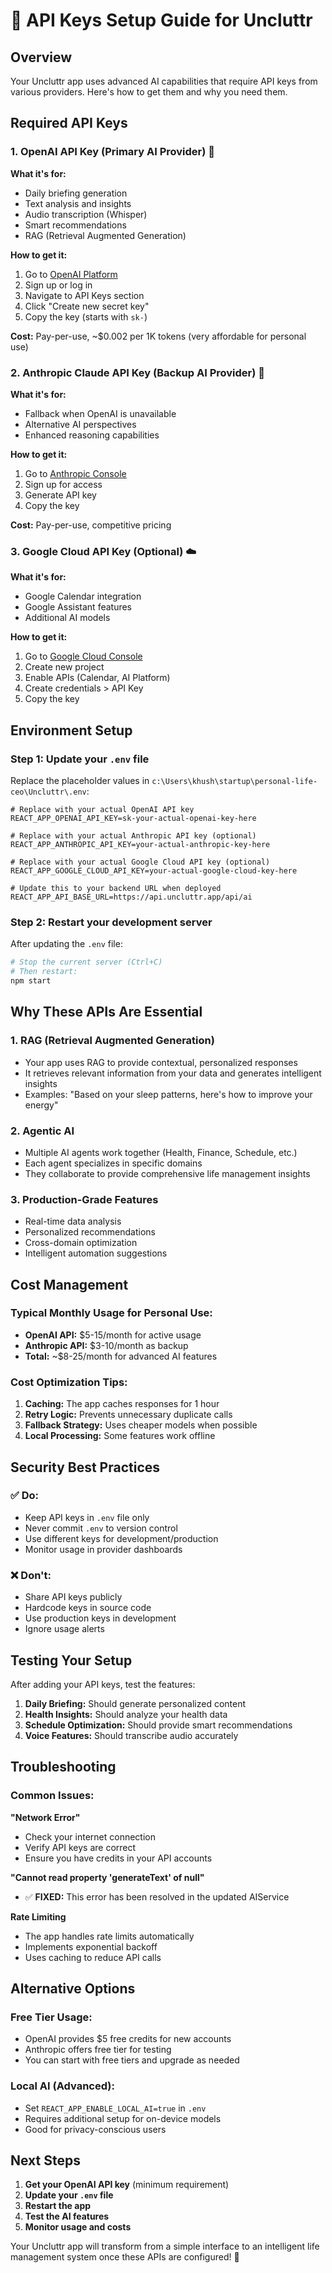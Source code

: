 # 🔑 API Keys Setup Guide for Uncluttr

## Overview
Your Uncluttr app uses advanced AI capabilities that require API keys from various providers. Here's how to get them and why you need them.

## Required API Keys

### 1. OpenAI API Key (Primary AI Provider) 🤖
**What it's for:** 
- Daily briefing generation
- Text analysis and insights
- Audio transcription (Whisper)
- Smart recommendations
- RAG (Retrieval Augmented Generation)

**How to get it:**
1. Go to [OpenAI Platform](https://platform.openai.com)
2. Sign up or log in
3. Navigate to API Keys section
4. Click "Create new secret key"
5. Copy the key (starts with `sk-`)

**Cost:** Pay-per-use, ~$0.002 per 1K tokens (very affordable for personal use)

### 2. Anthropic Claude API Key (Backup AI Provider) 🧠
**What it's for:**
- Fallback when OpenAI is unavailable
- Alternative AI perspectives
- Enhanced reasoning capabilities

**How to get it:**
1. Go to [Anthropic Console](https://console.anthropic.com)
2. Sign up for access
3. Generate API key
4. Copy the key

**Cost:** Pay-per-use, competitive pricing

### 3. Google Cloud API Key (Optional) ☁️
**What it's for:**
- Google Calendar integration
- Google Assistant features
- Additional AI models

**How to get it:**
1. Go to [Google Cloud Console](https://console.cloud.google.com)
2. Create new project
3. Enable APIs (Calendar, AI Platform)
4. Create credentials > API Key
5. Copy the key

## Environment Setup

### Step 1: Update your `.env` file
Replace the placeholder values in `c:\Users\khush\startup\personal-life-ceo\Uncluttr\.env`:

```env
# Replace with your actual OpenAI API key
REACT_APP_OPENAI_API_KEY=sk-your-actual-openai-key-here

# Replace with your actual Anthropic API key (optional)
REACT_APP_ANTHROPIC_API_KEY=your-actual-anthropic-key-here

# Replace with your actual Google Cloud API key (optional)
REACT_APP_GOOGLE_CLOUD_API_KEY=your-actual-google-cloud-key-here

# Update this to your backend URL when deployed
REACT_APP_API_BASE_URL=https://api.uncluttr.app/api/ai
```

### Step 2: Restart your development server
After updating the `.env` file:
```bash
# Stop the current server (Ctrl+C)
# Then restart:
npm start
```

## Why These APIs Are Essential

### 1. **RAG (Retrieval Augmented Generation)**
- Your app uses RAG to provide contextual, personalized responses
- It retrieves relevant information from your data and generates intelligent insights
- Examples: "Based on your sleep patterns, here's how to improve your energy"

### 2. **Agentic AI**
- Multiple AI agents work together (Health, Finance, Schedule, etc.)
- Each agent specializes in specific domains
- They collaborate to provide comprehensive life management insights

### 3. **Production-Grade Features**
- Real-time data analysis
- Personalized recommendations
- Cross-domain optimization
- Intelligent automation suggestions

## Cost Management

### Typical Monthly Usage for Personal Use:
- **OpenAI API:** $5-15/month for active usage
- **Anthropic API:** $3-10/month as backup
- **Total:** ~$8-25/month for advanced AI features

### Cost Optimization Tips:
1. **Caching:** The app caches responses for 1 hour
2. **Retry Logic:** Prevents unnecessary duplicate calls
3. **Fallback Strategy:** Uses cheaper models when possible
4. **Local Processing:** Some features work offline

## Security Best Practices

### ✅ Do:
- Keep API keys in `.env` file only
- Never commit `.env` to version control
- Use different keys for development/production
- Monitor usage in provider dashboards

### ❌ Don't:
- Share API keys publicly
- Hardcode keys in source code
- Use production keys in development
- Ignore usage alerts

## Testing Your Setup

After adding your API keys, test the features:

1. **Daily Briefing:** Should generate personalized content
2. **Health Insights:** Should analyze your health data
3. **Schedule Optimization:** Should provide smart recommendations
4. **Voice Features:** Should transcribe audio accurately

## Troubleshooting

### Common Issues:

**"Network Error"**
- Check your internet connection
- Verify API keys are correct
- Ensure you have credits in your API accounts

**"Cannot read property 'generateText' of null"**
- ✅ **FIXED:** This error has been resolved in the updated AIService

**Rate Limiting**
- The app handles rate limits automatically
- Implements exponential backoff
- Uses caching to reduce API calls

## Alternative Options

### Free Tier Usage:
- OpenAI provides $5 free credits for new accounts
- Anthropic offers free tier for testing
- You can start with free tiers and upgrade as needed

### Local AI (Advanced):
- Set `REACT_APP_ENABLE_LOCAL_AI=true` in `.env`
- Requires additional setup for on-device models
- Good for privacy-conscious users

## Next Steps

1. **Get your OpenAI API key** (minimum requirement)
2. **Update your `.env` file**
3. **Restart the app**
4. **Test the AI features**
5. **Monitor usage and costs**

Your Uncluttr app will transform from a simple interface to an intelligent life management system once these APIs are configured! 🚀

